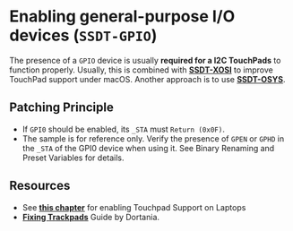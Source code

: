 # Enabling general-purpose I/O devices (`SSDT-GPIO`)
The presence of a `GPIO` device is usually **required for a I2C TouchPads** to function properly. Usually, this is combined with [**SSDT-XOSI**](https://github.com/5T33Z0/OC-Little-Translated/tree/main/01_Adding_missing_Devices_and_enabling_Features/OS_Compatibility_Patch_(XOSI)) to improve TouchPad support under macOS. Another approach is to use [**SSDT-OSYS**](https://gist.github.com/rockavoldy/eeff232c932bf3eaa01b47c4d9253dd3).

## Patching Principle
- If `GPI0` should be enabled, its `_STA` must `Return (0x0F)`.
- The sample is for reference only. Verify the presence of `GPEN` or `GPHD` in the `_STA` of the GPI0 device when using it. See Binary Renaming and Preset Variables for details.

## Resources
- See [**this chapter**](https://github.com/5T33Z0/OC-Little-Translated/tree/main/05_Laptop-specific_Patches/Trackpad_Patches) for enabling Touchpad Support on Laptops
- [**Fixing Trackpads**](https://dortania.github.io/Getting-Started-With-ACPI/Laptops/trackpad-methods/manual.html#checking-gpi0) Guide by Dortania.
